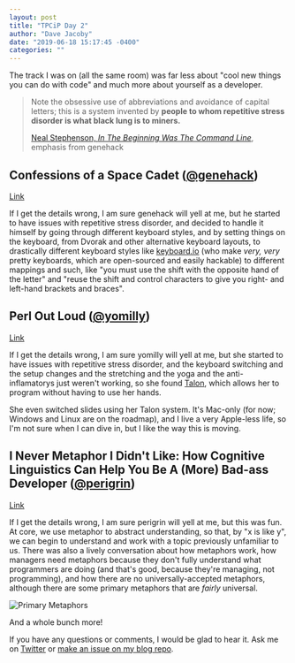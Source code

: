 ```yaml
---
layout: post
title: "TPCiP Day 2"
author: "Dave Jacoby"
date: "2019-06-18 15:17:45 -0400"
categories: ""
---
```


The track I was on (all the same room) was far less about "cool new things you can do with code" and much more about yourself as a developer.

> Note the obsessive use of abbreviations and avoidance of capital letters; this is a system invented by **people to whom repetitive stress disorder is what black lung is to miners.**
>
> [Neal Stephenson, _In The Beginning Was The Command Line_](https://www.nealstephenson.com/in-the-beginning-was-the-command-line.html), emphasis from genehack

## Confessions of a Space Cadet ([@genehack](https://twitter.com/genehack/))

[Link](https://www.youtube.com/user/yapcna/videos)

If I get the details wrong, I am sure genehack will yell at me, but he started to have issues with repetitive stress disorder, and decided to handle it himself by going through different keyboard styles, and by setting things on the keyboard, from Dvorak and other alternative keyboard layouts, to drastically different keyboard styles like [keyboard.io](https://shop.keyboard.io/) (who make _very, very_ pretty keyboards, which are open-sourced and easily hackable) to different mappings and such, like "you must use the shift with the opposite hand of the letter" and "reuse the shift and control characters to give you right- and left-hand brackets and braces".

## Perl Out Loud ([@yomilly](https://twitter.com/yomilly/))

[Link](https://www.youtube.com/user/yapcna/videos)

If I get the details wrong, I am sure yomilly will yell at me, but she started to have issues with repetitive stress disorder, and the keyboard switching and the setup changes and the stretching and the yoga and the anti-inflamatorys just weren't working, so she found [Talon](https://talonvoice.com/), which allows her to program without having to use her hands.

She even switched slides using her Talon system. It's Mac-only (for now; Windows and Linux are on the roadmap), and I live a very Apple-less life, so I'm not sure when I can dive in, but I like the way this is moving.

## I Never Metaphor I Didn't Like: How Cognitive Linguistics Can Help You Be A (More) Bad-ass Developer ([@perigrin](https://twitter.com/perigrin/))

[Link](https://www.youtube.com/user/yapcna/videos)

If I get the details wrong, I am sure perigrin will yell at me, but this was fun. At core, we use metaphor to abstract understanding, so that, by "x is like y", we can begin to understand and work with a topic previously unfamiliar to us. There was also a lively conversation about how metaphors work, how managers need metaphors because they don't fully understand what programmers are doing (and that's good, because they're managing, not programming), and how there are no universally-accepted metaphors, although there are some primary metaphors that are _fairly_ universal.

![Primary Metaphors](https://jacoby.github.io/images/metaphors.jpg)

And a whole bunch more!

If you have any questions or comments, I would be glad to hear it. Ask me on [Twitter](https://twitter.com/jacobydave) or [make an issue on my blog repo](https://github.com/jacoby/jacoby.github.io).
